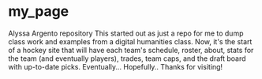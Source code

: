 # my_page
Alyssa Argento repository
This started out  as just a repo for me to dump class work and examples from a digital humanities class. Now, it's the start of a hockey site that will have each team's schedule, roster, about, stats for the team (and eventually players), trades, team caps, and the draft board with up-to-date picks. Eventually... Hopefully..
Thanks for visiting!
